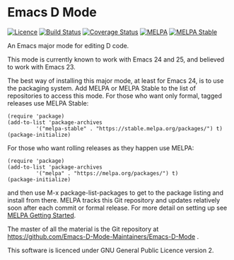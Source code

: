 # Emacs D Mode

[![Licence](https://img.shields.io/badge/license-GPL_2-green.svg)](https://www.gnu.org/licenses/gpl-2.0.txt)
[![Build Status](https://travis-ci.org/Emacs-D-Mode-Maintainers/Emacs-D-Mode.svg)](https://travis-ci.org/Emacs-D-Mode-Maintainers/Emacs-D-Mode)
[![Coverage Status](https://coveralls.io/repos/github/Emacs-D-Mode-Maintainers/Emacs-D-Mode/badge.svg?branch=master)](https://coveralls.io/github/Emacs-D-Mode-Maintainers/Emacs-D-Mode?branch=master)
[![MELPA](https://melpa.org/packages/d-mode-badge.svg)](https://melpa.org/#/d-mode)
[![MELPA Stable](https://stable.melpa.org/packages/d-mode-badge.svg)](https://stable.melpa.org/#/d-mode)

An Emacs major mode for editing D code.

This mode is currently known to work with Emacs 24 and 25, and believed to work with Emacs 23.

The best way of installing this major mode, at least for Emacs 24, is to use the packaging system. Add MELPA
or MELPA Stable to the list of repositories to access this mode. For those who want only formal, tagged
releases use MELPA Stable:

```elisp
(require 'package)
(add-to-list 'package-archives
         '("melpa-stable" . "https://stable.melpa.org/packages/") t)
(package-initialize)
```

For those who want rolling releases as they happen use MELPA:

```elisp
(require 'package)
(add-to-list 'package-archives
         '("melpa" . "https://melpa.org/packages/") t)
(package-initialize)
```

and then use M-x package-list-packages to get to the package listing and install from there. MELPA tracks
this Git repository and updates relatively soon after each commit or formal release. For more detail on
setting up see [MELPA Getting Started](https://melpa.org/#/getting-started).

The master of all the material is the Git repository at
https://github.com/Emacs-D-Mode-Maintainers/Emacs-D-Mode .

This software is licenced under GNU General Public Licence version 2.

